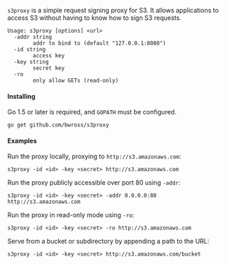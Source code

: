 `s3proxy` is a simple request signing proxy for S3. It allows applications to
access S3 without having to know how to sign S3 requests.

    Usage: s3proxy [options] <url>
      -addr string
        	addr to bind to (default "127.0.0.1:8080")
      -id string
        	access key
      -key string
        	secret key
      -ro
        	only allow GETs (read-only)

#### Installing

Go 1.5 or later is required, and `GOPATH` must be configured.

    go get github.com/bwross/s3proxy

#### Examples

Run the proxy locally, proxying to `http://s3.amazonaws.com`:

    s3proxy -id <id> -key <secret> http://s3.amazonaws.com

Run the proxy publicly accessible over port 80 using `-addr`:

    s3proxy -id <id> -key <secret> -addr 0.0.0.0:80 http://s3.amazonaws.com

Run the proxy in read-only mode using `-ro`:

    s3proxy -id <id> -key <secret> -ro http://s3.amazonaws.com

Serve from a bucket or subdirectory by appending a path to the URL:

    s3proxy -id <id> -key <secret> http://s3.amazonaws.com/bucket

